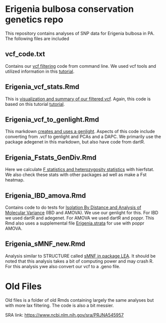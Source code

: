# Erigenia bulbosa conservation genetics repo

This repository contains analyses of SNP data for Erigenia bulbosa in PA. The following files are included

## vcf_code.txt
Contains our [vcf filtering](vcf_code.txt) code from command line. We used vcf tools and utilized information in this [tutorial](https://speciationgenomics.github.io/filtering_vcfs/).

## Erigenia_vcf_stats.Rmd
This is [visualization and summary of our filtered vcf](Erigenia_vcf_stats.Rmd). Again, this code is based on this tutorial [tutorial](https://speciationgenomics.github.io/filtering_vcfs/).

## Erigenia_vcf_to_genlight.Rmd
This markdown [creates and uses a genlight](Erigenia_vcf_to_genlight.Rmd). Aspects of this code include converting from .vcf to genlight and PCAs and a DAPC. 
We primarily use the package adegenet in this markdown, but also have code from dartR.

## Erigenia_Fstats_GenDiv.Rmd
Here we calculate [F statistics and heterozygosity statistics](Erigenia_Fstats_GenDiv.Rmd) with hierfstat. We also check these stats with other packages ad well as make a Fst heatmap.

## Erigenia_IBD_amova.Rmd
Contains code to do tests for [Isolation By Distance and Analysis of Molecular Variance](Erigenia_IBD_amova.Rmd) (IBD and AMOVA). We use our genlight for this. 
For IBD we used dartR and adegenet. For AMOVA we used dartR and poppr. This Rmd also uses a supplemental file [Erigenia.strata](Erigenia.strata) for use with poppr AMOVA. 

## Erigenia_sMNF_new.Rmd
Analysis similar to STRUCTURE called [sMNF in package LEA](Erigenia_sMNF_new.Rmd). It should be noted that this analysis takes a bit of computing power and may crash R. 
For this analysis ywe also convert our vcf to a .geno file. 

# Old Files
Old files is a folder of old Rmds containing largely the same analyses but with more lax filtering. The code is also a bit messier. 


SRA link: https://www.ncbi.nlm.nih.gov/sra/PRJNA545957
